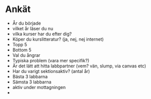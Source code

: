 # Ankät
  - År du började
  - vilket år läser du nu
  - vilka kurser har du efter dig?
  - Köper du kurslitteratur? (ja, nej, nej internet)
  - Topp 5
  - Bottom 5
  - Val du ångrar
  - Typiska problem (vara mer specifik?)
  - Är det lätt att hitta labbpartner (vem? vän, slump, via canvas etc)
  - Har du varigt sektionsaktiv? (antal år)
  - Bästa 3 labbarna
  - Sämsta 3 labbarna
  - aktiv under mottagningen
  - 